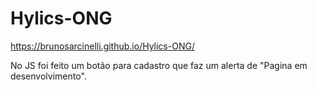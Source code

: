 # Hylics-ONG

https://brunosarcinelli.github.io/Hylics-ONG/

No JS foi feito um botão para cadastro que faz um alerta de "Pagina em desenvolvimento".
